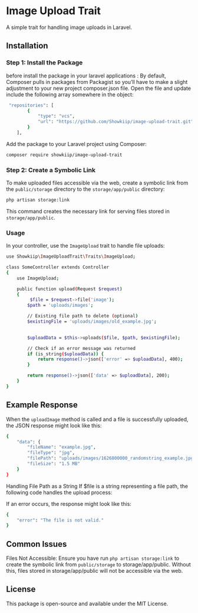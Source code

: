 # Image Upload Trait

A simple trait for handling image uploads in Laravel.

## Installation

### Step 1: Install the Package
before install the package in your laravel applications :
By default, Composer pulls in packages from Packagist so you’ll have to make a slight adjustment to your new project composer.json file. Open the file and update include the following array somewhere in the object:
```bash
 "repositories": [
        {
            "type": "vcs",
            "url": "https://github.com/Showkiip/image-upload-trait.git"
        }
    ],
```
Add the package to your Laravel project using Composer:



 ```bash
composer require showkiip/image-upload-trait
```


### Step 2: Create a Symbolic Link

To make uploaded files accessible via the web, create a symbolic link from the `public/storage` directory to the `storage/app/public` directory:

```bash
php artisan storage:link
```
This command creates the necessary link for serving files stored in `storage/app/public`.



### Usage

In your controller, use the `ImageUpload` trait to handle file uploads:

```bash
use Showkiip\ImageUploadTrait\Traits\ImageUpload;

class SomeController extends Controller
{
    use ImageUpload;

    public function upload(Request $request)
    {
         $file = $request->file('image');
        $path = 'uploads/images';

        // Existing file path to delete (optional)
        $existingFile = 'uploads/images/old_example.jpg';

        
        $uploadData = $this->uploads($file, $path, $existingFile);

        // Check if an error message was returned
        if (is_string($uploadData)) {
            return response()->json(['error' => $uploadData], 400);
        }

        return response()->json(['data' => $uploadData], 200);
    }
}

```

## Example Response
When the `uploadImage` method is called and a file is successfully uploaded, the JSON response might look like this:


```bash
{
    "data": {
        "fileName": "example.jpg",
        "fileType": "jpg",
        "filePath": "uploads/images/1626800000_randomstring_example.jpg",
        "fileSize": "1.5 MB"
    }
}

```
Handling File Path as a String
If $file is a string representing a file path, the following code handles the upload process:

If an error occurs, the response might look like this:
``` bash
{
    "error": "The file is not valid."
}
```


## Common Issues

Files Not Accessible: Ensure you have run `php artisan storage:link` to create the symbolic link from `public/storage` to storage/app/public. Without this, files stored in storage/app/public will not be accessible via the web.

## License

This package is open-source and available under the MIT License.




